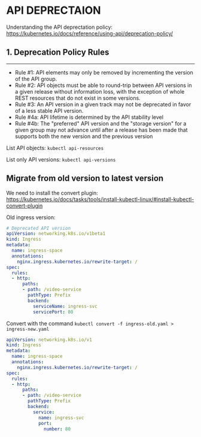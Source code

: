 # API DEPRECTAION

Understanding the API deprectation policy: https://kubernetes.io/docs/reference/using-api/deprecation-policy/

## **1. Deprecation Policy Rules**
---

* Rule #1: API elements may only be removed by incrementing the version of the API group.
* Rule #2: API objects must be able to round-trip between API versions in a given release without information loss, with the exception of whole REST resources that do not exist in some versions.
* Rule #3: An API version in a given track may not be deprecated in favor of a less stable API version.
* Rule #4a: API lifetime is determined by the API stability level
* Rule #4b: The "preferred" API version and the "storage version" for a given group may not advance until after a release has been made that supports both the new version and the previous version

List API objects: `kubectl api-resources`

List only API versions: `kubectl api-versions`

## Migrate from old version to latest version

We need to install the convert plugin: https://kubernetes.io/docs/tasks/tools/install-kubectl-linux/#install-kubectl-convert-plugin

Old ingress version:
```yaml
# Deprecated API version
apiVersion: networking.k8s.io/v1beta1
kind: Ingress
metadata:
  name: ingress-space
  annotations:
    nginx.ingress.kubernetes.io/rewrite-target: /
spec:
  rules:
  - http:
      paths:
      - path: /video-service
        pathType: Prefix
        backend:
          serviceName: ingress-svc
          servicePort: 80
```

Convert with the command `kubectl convert -f ingress-old.yaml > ingress-new.yaml`

```yaml
apiVersion: networking.k8s.io/v1
kind: Ingress
metadata:
  name: ingress-space
  annotations:
    nginx.ingress.kubernetes.io/rewrite-target: /
spec:
  rules:
  - http:
      paths:
      - path: /video-service
        pathType: Prefix
        backend:
          service:
            name: ingress-svc
            port:
              number: 80
```
